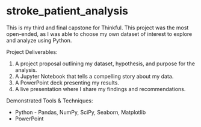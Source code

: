 # stroke_patient_analysis
This is my third and final capstone for Thinkful. This project was the most open-ended, as I was able to choose my own dataset of interest to explore and analyze using Python.

Project Deliverables:
1. A project proposal outlining my dataset, hypothesis, and purpose for the analysis.
2. A Jupyter Notebook that tells a compelling story about my data.
3. A PowerPoint deck presenting my results.
4. A live presentation where I share my findings and recommendations.

Demonstrated Tools & Techniques: 
- Python - Pandas, NumPy, SciPy, Seaborn, Matplotlib 
- PowerPoint
